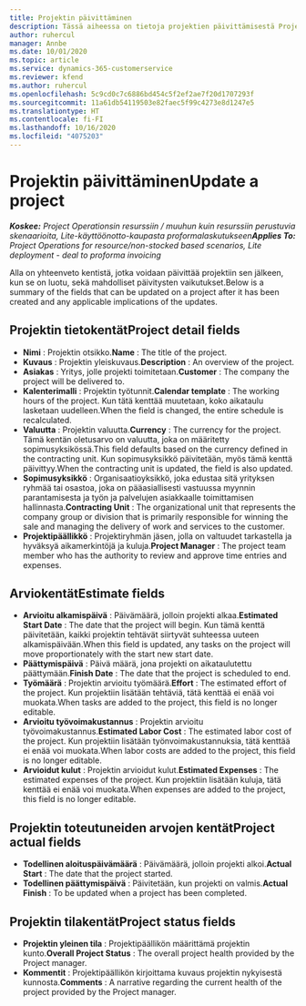 ```yaml
---
title: Projektin päivittäminen
description: Tässä aiheessa on tietoja projektien päivittämisestä Project Operationsissa.
author: ruhercul
manager: Annbe
ms.date: 10/01/2020
ms.topic: article
ms.service: dynamics-365-customerservice
ms.reviewer: kfend
ms.author: ruhercul
ms.openlocfilehash: 5c9cd0c7c6886bd454c5f2ef2ae7f20d1707293f
ms.sourcegitcommit: 11a61db54119503e82faec5f99c4273e8d1247e5
ms.translationtype: HT
ms.contentlocale: fi-FI
ms.lasthandoff: 10/16/2020
ms.locfileid: "4075203"
---
```

# <a name="update-a-project"></a><span data-ttu-id="f2729-103">Projektin päivittäminen</span><span class="sxs-lookup"><span data-stu-id="f2729-103">Update a project</span></span>

<span data-ttu-id="f2729-104">_**Koskee:** Project Operationsin resurssiin / muuhun kuin resurssiin perustuvia skenaarioita, Lite-käyttöönotto-kaupasta proformalaskutukseen_</span><span class="sxs-lookup"><span data-stu-id="f2729-104">_**Applies To:** Project Operations for resource/non-stocked based scenarios, Lite deployment - deal to proforma invoicing_</span></span>

<span data-ttu-id="f2729-105">Alla on yhteenveto kentistä, jotka voidaan päivittää projektiin sen jälkeen, kun se on luotu, sekä mahdolliset päivitysten vaikutukset.</span><span class="sxs-lookup"><span data-stu-id="f2729-105">Below is a summary of the fields that can be updated on a project after it has been created and any applicable implications of the updates.</span></span>

## <a name="project-detail-fields"></a><span data-ttu-id="f2729-106">Projektin tietokentät</span><span class="sxs-lookup"><span data-stu-id="f2729-106">Project detail fields</span></span>

- <span data-ttu-id="f2729-107">**Nimi** : Projektin otsikko.</span><span class="sxs-lookup"><span data-stu-id="f2729-107">**Name** : The title of the project.</span></span>
- <span data-ttu-id="f2729-108">**Kuvaus** : Projektin yleiskuvaus.</span><span class="sxs-lookup"><span data-stu-id="f2729-108">**Description** : An overview of the project.</span></span>
- <span data-ttu-id="f2729-109">**Asiakas** : Yritys, jolle projekti toimitetaan.</span><span class="sxs-lookup"><span data-stu-id="f2729-109">**Customer** : The company the project will be delivered to.</span></span>
- <span data-ttu-id="f2729-110">**Kalenterimalli** : Projektin työtunnit.</span><span class="sxs-lookup"><span data-stu-id="f2729-110">**Calendar template** : The working hours of the project.</span></span> <span data-ttu-id="f2729-111">Kun tätä kenttää muutetaan, koko aikataulu lasketaan uudelleen.</span><span class="sxs-lookup"><span data-stu-id="f2729-111">When the field is changed, the entire schedule is recalculated.</span></span>
- <span data-ttu-id="f2729-112">**Valuutta** : Projektin valuutta.</span><span class="sxs-lookup"><span data-stu-id="f2729-112">**Currency** : The currency for the project.</span></span> <span data-ttu-id="f2729-113">Tämä kentän oletusarvo on valuutta, joka on määritetty sopimusyksikössä.</span><span class="sxs-lookup"><span data-stu-id="f2729-113">This field defaults based on the currency defined in the contracting unit.</span></span> <span data-ttu-id="f2729-114">Kun sopimusyksikkö päivitetään, myös tämä kenttä päivittyy.</span><span class="sxs-lookup"><span data-stu-id="f2729-114">When the contracting unit is updated, the field is also updated.</span></span>
- <span data-ttu-id="f2729-115">**Sopimusyksikkö** : Organisaatioyksikkö, joka edustaa sitä yrityksen ryhmää tai osastoa, joka on pääasiallisesti vastuussa myynnin parantamisesta ja työn ja palvelujen asiakkaalle toimittamisen hallinnasta.</span><span class="sxs-lookup"><span data-stu-id="f2729-115">**Contracting Unit** : The organizational unit that represents the company group or division that is primarily responsible for winning the sale and managing the delivery of work and services to the customer.</span></span> 
- <span data-ttu-id="f2729-116">**Projektipäällikkö** : Projektiryhmän jäsen, jolla on valtuudet tarkastella ja hyväksyä aikamerkintöjä ja kuluja.</span><span class="sxs-lookup"><span data-stu-id="f2729-116">**Project Manager** : The project team member who has the authority to review and approve time entries and expenses.</span></span>

## <a name="estimate-fields"></a><span data-ttu-id="f2729-117">Arviokentät</span><span class="sxs-lookup"><span data-stu-id="f2729-117">Estimate fields</span></span>

- <span data-ttu-id="f2729-118">**Arvioitu alkamispäivä** : Päivämäärä, jolloin projekti alkaa.</span><span class="sxs-lookup"><span data-stu-id="f2729-118">**Estimated Start Date** : The date that the project will begin.</span></span> <span data-ttu-id="f2729-119">Kun tämä kenttä päivitetään, kaikki projektin tehtävät siirtyvät suhteessa uuteen alkamispäivään.</span><span class="sxs-lookup"><span data-stu-id="f2729-119">When this field is updated, any tasks on the project will move proportionately with the start new start date.</span></span>
- <span data-ttu-id="f2729-120">**Päättymispäivä** : Päivä määrä, jona projekti on aikataulutettu päättymään.</span><span class="sxs-lookup"><span data-stu-id="f2729-120">**Finish Date** : The date that the project is scheduled to end.</span></span>
- <span data-ttu-id="f2729-121">**Työmäärä** : Projektin arvioitu työmäärä.</span><span class="sxs-lookup"><span data-stu-id="f2729-121">**Effort** : The estimated effort of the project.</span></span> <span data-ttu-id="f2729-122">Kun projektiin lisätään tehtäviä, tätä kenttää ei enää voi muokata.</span><span class="sxs-lookup"><span data-stu-id="f2729-122">When tasks are added to the project, this field is no longer editable.</span></span>
- <span data-ttu-id="f2729-123">**Arvioitu työvoimakustannus** : Projektin arvioitu työvoimakustannus.</span><span class="sxs-lookup"><span data-stu-id="f2729-123">**Estimated Labor Cost** : The estimated labor cost of the project.</span></span> <span data-ttu-id="f2729-124">Kun projektiin lisätään työnvoimakustannuksia, tätä kenttää ei enää voi muokata.</span><span class="sxs-lookup"><span data-stu-id="f2729-124">When labor costs are added to the project, this field is no longer editable.</span></span>
- <span data-ttu-id="f2729-125">**Arvioidut kulut** : Projektin arvioidut kulut.</span><span class="sxs-lookup"><span data-stu-id="f2729-125">**Estimated Expenses** : The estimated expenses of the project.</span></span> <span data-ttu-id="f2729-126">Kun projektiin lisätään kuluja, tätä kenttää ei enää voi muokata.</span><span class="sxs-lookup"><span data-stu-id="f2729-126">When expenses are added to the project, this field is no longer editable.</span></span>

## <a name="project-actual-fields"></a><span data-ttu-id="f2729-127">Projektin toteutuneiden arvojen kentät</span><span class="sxs-lookup"><span data-stu-id="f2729-127">Project actual fields</span></span>
- <span data-ttu-id="f2729-128">**Todellinen aloituspäivämäärä** : Päivämäärä, jolloin projekti alkoi.</span><span class="sxs-lookup"><span data-stu-id="f2729-128">**Actual Start** : The date that the project started.</span></span>
- <span data-ttu-id="f2729-129">**Todellinen päättymispäivä** : Päivitetään, kun projekti on valmis.</span><span class="sxs-lookup"><span data-stu-id="f2729-129">**Actual Finish** : To be updated when a project has been completed.</span></span>

## <a name="project-status-fields"></a><span data-ttu-id="f2729-130">Projektin tilakentät</span><span class="sxs-lookup"><span data-stu-id="f2729-130">Project status fields</span></span>

- <span data-ttu-id="f2729-131">**Projektin yleinen tila** : Projektipäällikön määrittämä projektin kunto.</span><span class="sxs-lookup"><span data-stu-id="f2729-131">**Overall Project Status** : The overall project health provided by the Project manager.</span></span>
- <span data-ttu-id="f2729-132">**Kommentit** : Projektipäällikön kirjoittama kuvaus projektin nykyisestä kunnosta.</span><span class="sxs-lookup"><span data-stu-id="f2729-132">**Comments** : A narrative regarding the current health of the project provided by the Project manager.</span></span>

